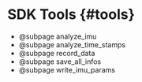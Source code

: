 # SDK Tools {#tools}

* @subpage analyze_imu
* @subpage analyze_time_stamps
* @subpage record_data
* @subpage save_all_infos
* @subpage write_imu_params
